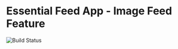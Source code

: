 # Essential Feed App - Image Feed Feature

![Build Status](https://github.com/brainox/EssentialFeed/actions/workflows/CI.yml/badge.svg?branch=main)